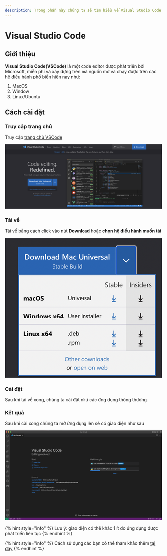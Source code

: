 ```yaml
---
description: Trong phần này chúng ta sẽ tìm hiểu về Visual Studio Code và cách cài đặt
---
```


# Visual Studio Code

## Giới thiệu

**Visual Studio Code(VSCode)** là một code editor được phát triển bởi Microsoft, miễn phí và xây dựng trên mã nguồn mở và chạy được trên các hệ điều hành phổ biến hiện nay như:

1. MacOS
2. Window
3. Linux/Ubuntu

## Cách cài đặt

### Truy cập trang chủ&#x20;

Truy cập [trang chủ VSCode](https://code.visualstudio.com/)

![](<../../.gitbook/assets/image (6).png>)

### Tải về

Tải về bằng cách click vào nút **Download** hoặc **chọn hệ điều hành muốn tải**

![](<../../.gitbook/assets/image (34) (2).png>)

### Cài đặt

Sau khi tải về xong, chúng ta cài đặt như các ứng dụng thông thường

### Kết quả

Sau khi cài xong chúng ta mở ứng dụng lên sẽ có giao diện như sau

![](<../../.gitbook/assets/image (32).png>)

{% hint style="info" %}
Lưu ý: giao diện có thể khác 1 ít do ứng dụng được phát triển liên tục
{% endhint %}

{% hint style="info" %}
Cách sử dụng các bạn có thể tham khảo thêm [tại đây](https://code.visualstudio.com/docs)
{% endhint %}
